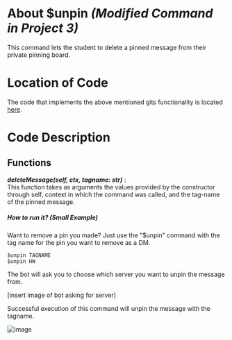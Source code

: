 # About $unpin _(Modified Command in Project 3)_

This command lets the student to delete a pinned message from their private pinning board.

# Location of Code

The code that implements the above mentioned gits functionality is located [here](https://github.com/lyonva/ClassMateBot/blob/main/cogs/pinning.py).

# Code Description

## Functions

<em> <b> deleteMessage(self, ctx, tagname: str)</b> </em>: <br> This function takes as arguments the values provided by the constructor through self, context in which the command was called, and the tag-name of the pinned message.

##### How to run it? (Small Example)

Want to remove a pin you made? Just use the "$unpin" command with the tag name for the pin you want to remove as a DM.

```
$unpin TAGNAME
$unpin HW
```

The bot will ask you to choose which server you want to unpin the message from.

[insert image of bot asking for server]

Successful execution of this command will unpin the message with the tagname.

![image]()
